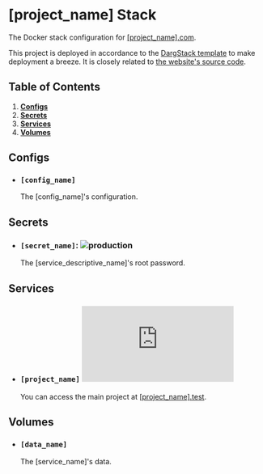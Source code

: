 # [project_name] Stack

The Docker stack configuration for [[project_name].com](https://[project_name].com/).

This project is deployed in accordance to the [DargStack template](https://github.com/dargmuesli/dargstack_template/) to make deployment a breeze. It is closely related to [the website's source code](https://github.com/[project_owner]/[project_name]/).

## Table of Contents
1. **[Configs](#configs)**
1. **[Secrets](#secrets)**
1. **[Services](#services)**
1. **[Volumes](#volumes)**

## Configs

- ### `[config_name]`
  The [config_name]'s configuration.

## Secrets

- ### `[secret_name]`: ![production](https://img.shields.io/badge/-production-informational.svg?style=flat-square)
  The [service_descriptive_name]'s root password.

## Services

- ### `[project_name]` [![Website Uptime Monitoring](https://app.statuscake.com/button/index.php?Track=ABC&Days=1000&Design=6)](https://www.statuscake.com)

  You can access the main project at [[project_name].test](https://[project_name].test/).

## Volumes

- ### `[data_name]`
  The [service_name]'s data.
